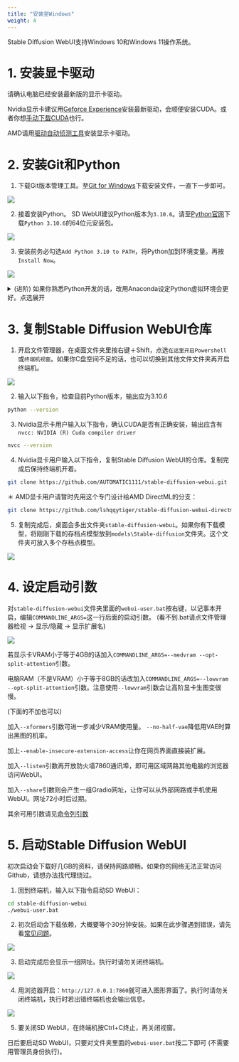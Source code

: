 ```yaml
---
title: "安装至Windows"
weight: 4
---
```


Stable Diffusion WebUI支持Windows 10和Windows 11操作系统。


# 1. 安装显卡驱动

请确认电脑已经安装最新版的显示卡驱动。

Nvidia显示卡建议用[Geforce Experience](https://www.nvidia.com/zh-tw/geforce/geforce-experience/)安装最新驱动，会顺便安装CUDA。或者你想[手动下载CUDA](https://developer.nvidia.com/cuda-downloads)也行。

AMD请用[驱动自动侦测工具](https://www.amd.com/zh-hant/support/kb/faq/gpu-131)安装显示卡驱动。


# 2. 安装Git和Python

1. 下载Git版本管理工具。至[Git for Windows](https://gitforwindows.org/)下载安装文件，一直下一步即可。

![](../../../images/ozgVF8y.webp)

2. 接着安装Python。 SD WebUI建议Python版本为`3.10.6`。请至[Python官网](https://www.python.org/downloads/release/python-3106/)下载`Python 3.10.6`的64位元安装包。

![](../../../images/a3JMgF9.webp)

3. 安装前务必勾选`Add Python 3.10 to PATH`，将Python加到环境变量。再按`Install Now`。

![](../../../images/DMo5Wkt.webp)

<details>

<summary>(进阶) 如果你熟悉Python开发的话，改用Anaconda设定Python虚拟环境会更好。点选展开</summary>

Anaconda是针对资料科学打造的Python发行版，能管理一部电脑上的多重Python版本。如果之前已经装过旧版Python，不需要解除安装。

如果选择以Anaconda来安装Stable Diffusion WebUI的依赖，那么日后就不能用Windows终端机执行`webui-user.bat`，而得使用Anaconda Prompt，除非你将conda加入环境变量。

1. 安装[Anaconda](https://www.anaconda.com/products/distribution)或[Miniconda](https://docs.conda.io/en/latest/miniconda.html#windows-installers)

2. 搜寻应用程序列表，开启Anaconda Prompt

3. 切换至Stable Diffusion WebUI所在文件夹 (需先执行下一节的git clone指令)
```powershell
cd C:\user\user\Desktop\stable-diffusion-webui
```

4. 建立Pyhton 3.10.6的虚拟环境
```bash
conda create --name sdwebui python=3.10.6
```

5. 启动虚拟环境，然后再看下下节设定并启动`webui-user.bat`，安装Python依赖包。
```bash
conda activate sdwebui
```

</details>


# 3. 复制Stable Diffusion WebUI仓库

1. 开启文件管理器，在桌面文件夹里按右键＋Shift，点选`在这里开启Powershell`或`终端机视窗`。如果你C盘空间不足的话，也可以切换到其他文件文件夹再开启终端机。

![](../../../images/6HJHSMy.webp)

2. 输入以下指令，检查目前Python版本，输出应为3.10.6
```bash
python --version
```

3. Nvidia显示卡用户输入以下指令，确认CUDA是否有正确安装，输出应含有`nvcc: NVIDIA (R) Cuda compiler driver`
```bash
nvcc --version
```

4. Nvidia显卡用户输入以下指令，复制Stable Diffusion WebUI的仓库。复制完成后保持终端机开着。
```bash
git clone https://github.com/AUTOMATIC1111/stable-diffusion-webui.git
```

＊ AMD显卡用户请暂时先用这个专门设计给AMD DirectML的分支：
```bash
git clone https://github.com/lshqqytiger/stable-diffusion-webui-directml.git
```

5. 复制完成后，桌面会多出文件夹`stable-diffusion-webui`。如果你有下载模型，将刚刚下载的存档点模型放到`models\Stable-diffusion`文件夹。这个文件夹可放入多个存档点模型。

![](../../../images/8aCrI2p.webp)


# 4. 设定启动引数

对`stable-diffusion-webui`文件夹里面的`webui-user.bat`按右键，以记事本开启，编辑`COMMANDLINE_ARGS=`这一行后面的启动引数。 (看不到.bat请点文件管理器检视 → 显示/隐藏 → 显示扩展名)

![](../../../images/Z56oZMe.webp)

若显示卡VRAM小于等于4GB的话加入`COMMANDLINE_ARGS=--medvram --opt-split-attention`引数。

电脑RAM（不是VRAM）小于等于8GB的话改加入`COMMANDLINE_ARGS=--lowvram --opt-split-attention`引数。注意使用`--lowvram`引数会让高阶显卡生图变很慢。

(下面的不加也可以)

加入`--xformers`引数可进一步减少VRAM使用量。 `--no-half-vae`降低用VAE时算出黑图的机率。

加上`--enable-insecure-extension-access`让你在网页界面直接装扩展。

加入`--listen`引数再开放防火墙7860通讯埠，即可用区域网路其他电脑的浏览器访问WebUI。

加入`--share`引数则会产生一组Gradio网址，让你可以从外部网路或手机使用WebUI。网址72小时后过期。

其余可用引数请见[命令列引数](..installation/command-line-arguments-and-settings/)


# 5. 启动Stable Diffusion WebUI

初次启动会下载好几GB的资料，请保持网路顺畅。如果你的网络无法正常访问Github，请想办法找代理绕过。

1. 回到终端机，输入以下指令启动SD WebUI：
```bash
cd stable-diffusion-webui
./webui-user.bat
```

2. 初次启动会下载依赖，大概要等个30分钟安装。如果在此步骤遇到错误，请先看[常见问题](../installation/errors/)。

![](../../../images/k7zpeWV.webp)

3. 启动完成后会显示一组网址。执行时请勿关闭终端机。

![](../../../images/cQt7XvU.webp)

4. 用浏览器开启：`http://127.0.0.1:7860`就可进入图形界面了。执行时请勿关闭终端机，执行时若出错终端机也会输出信息。

![](../../../images/fCC9Rxv.webp)

5. 要关闭SD WebUI，在终端机按Ctrl+C终止，再关闭视窗。

日后要启动SD WebUI，只要对文件夹里面的`webui-user.bat`按二下即可 (不需要用管理员身份执行)。

